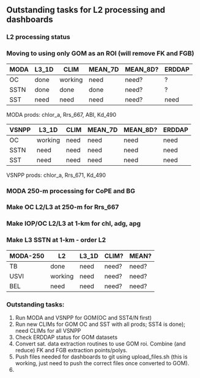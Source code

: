 ## Outstanding tasks for L2 processing and dashboards

### L2 processing status
### Moving to using only GOM as an ROI (will remove FK and FGB)


| MODA      |   L3_1D   |  CLIM   |  MEAN_7D |  MEAN_8D? |  ERDDAP | 
| --------- | --------- | ------- | -------- | --------- | ------- |
| OC        |   done    | working |   need   |   need?   |    ?    |
| SSTN      |   done    |  done   |   done   |   need?   |    ?    |
| SST       |   need    |  need   |   need   |   need?   |   need  |
MODA prods: chlor_a, Rrs_667, ABI, Kd_490


| VSNPP     |   L3_1D   |  CLIM   |  MEAN_7D |  MEAN_8D? |  ERDDAP | 
| --------- | --------- | ------- | -------- | --------- | ------- |
| OC        |  working  |  need   |   need   |    need   |   need  |
| SSTN      |   need    |  need   |   need   |    need   |   need  |
| SST       |   need    |  need   |   need   |    need   |   need  |
VSNPP prods: chlor_a, Rrs_671, Kd_490

### MODA 250-m processing for CoPE and BG 
### Make OC L2/L3 at 250-m for Rrs_667
### Make IOP/OC L2/L3 at 1-km for chl, adg, apg
### Make L3 SSTN at 1-km - order L2
| MODA-250  |     L2    |  L3_1D  |   CLIM?  |   MEAN?   |  
| --------- | --------- | ------- | -------- | --------- | 
| TB        |  done     |  need   |   need?  |   need?   |
| USVI      |  working  |  need   |   need?  |   need?   | 
| BEL       |  need     |  need   |   need?  |   need?   | 


### Outstanding tasks:
1. Run MODA and VSNPP for GOM(OC and SST4/N first)
2. Run new CLIMs for GOM OC and SST with all prods; SST4 is done); need CLIMs for all VSNPP
3. Check ERDDAP status for GOM datasets
4. Convert sat. data extraction routines to use GOM roi. Combine (and reduce) FK and FGB extraction points/polys.
5. Push files needed for dashboards to git using upload_files.sh (this is working, just need to push the correct files once converted to GOM).
6. 
